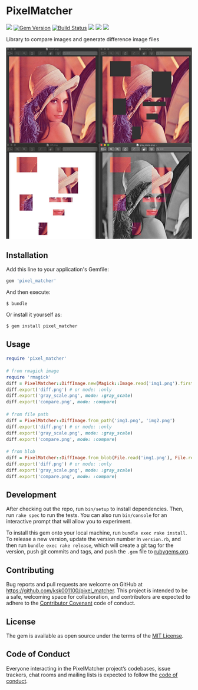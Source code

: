 # PixelMatcher
![](https://ruby-gem-downloads-badge.herokuapp.com/pixel_matcher)
[![Gem Version](https://badge.fury.io/rb/pixel_matcher.svg)](https://badge.fury.io/rb/pixel_matcher)
[![Build Status](https://travis-ci.org/ksk001100/pixel_matcher.svg?branch=master)](https://travis-ci.org/ksk001100/pixel_matcher)
![](https://img.shields.io/github/issues/ksk001100/pixel_matcher.svg)
![](https://img.shields.io/github/forks/ksk001100/pixel_matcher.svg)
![](https://img.shields.io/github/license/ksk001100/pixel_matcher.svg)


Library to compare images and generate difference image files

![](images/screen_shot.jpeg)

## Installation

Add this line to your application's Gemfile:

```ruby
gem 'pixel_matcher'
```

And then execute:

    $ bundle

Or install it yourself as:

    $ gem install pixel_matcher

## Usage

```ruby
require 'pixel_matcher'

# from rmagick image
require 'rmagick'
diff = PixelMatcher::DiffImage.new(Magick::Image.read('img1.png').first, Magick::Image.read('img2.png').first)
diff.export('diff.png') # or mode: :only
diff.export('gray_scale.png', mode: :gray_scale)
diff.export('compare.png', mode: :compare)

# from file path
diff = PixelMatcher::DiffImage.from_path('img1.png', 'img2.png')
diff.export('diff.png') # or mode: :only
diff.export('gray_scale.png', mode: :gray_scale)
diff.export('compare.png', mode: :compare)

# from blob
diff = PixelMatcher::DiffImage.from_blob(File.read('img1.png'), File.read('img2.png'))
diff.export('diff.png') # or mode: :only
diff.export('gray_scale.png', mode: :gray_scale)
diff.export('compare.png', mode: :compare)
```


## Development

After checking out the repo, run `bin/setup` to install dependencies. Then, run `rake spec` to run the tests. You can also run `bin/console` for an interactive prompt that will allow you to experiment.

To install this gem onto your local machine, run `bundle exec rake install`. To release a new version, update the version number in `version.rb`, and then run `bundle exec rake release`, which will create a git tag for the version, push git commits and tags, and push the `.gem` file to [rubygems.org](https://rubygems.org).

## Contributing

Bug reports and pull requests are welcome on GitHub at https://github.com/ksk001100/pixel_matcher. This project is intended to be a safe, welcoming space for collaboration, and contributors are expected to adhere to the [Contributor Covenant](http://contributor-covenant.org) code of conduct.

## License

The gem is available as open source under the terms of the [MIT License](https://opensource.org/licenses/MIT).

## Code of Conduct

Everyone interacting in the PixelMatcher project’s codebases, issue trackers, chat rooms and mailing lists is expected to follow the [code of conduct](https://github.com/ksk001100/pixel_matcher/blob/master/CODE_OF_CONDUCT.md).

